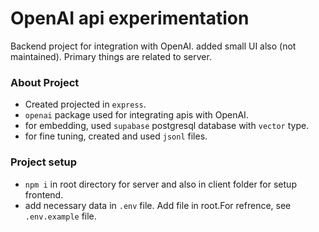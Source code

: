 # OpenAI api experimentation
Backend project for integration with OpenAI. added small UI also (not maintained). Primary things are related to server.


### About Project
- Created projected in `express`. 
- `openai` package used for integrating apis with OpenAI.
- for embedding, used `supabase` postgresql database with `vector` type.
- for fine tuning, created and used `jsonl` files.


### Project setup
- `npm i` in root directory for server and also in client folder for setup frontend.
- add necessary data in `.env` file. Add file in root.For refrence, see `.env.example` file.

